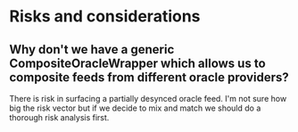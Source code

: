 # Risks and considerations

## Why don't we have a generic CompositeOracleWrapper which allows us to composite feeds from different oracle providers?

There is risk in surfacing a partially desynced oracle feed. I'm not sure how big the risk vector but if we decide to mix and match we should do a thorough risk analysis first.
